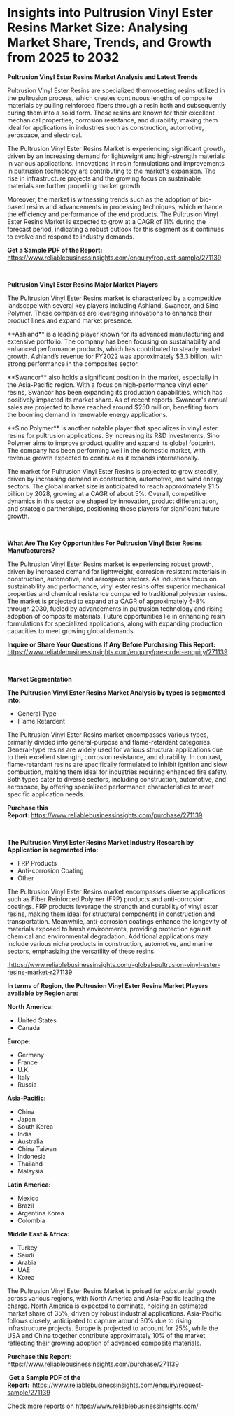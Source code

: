 <p><h1>Insights into Pultrusion Vinyl Ester Resins Market Size: Analysing Market Share, Trends, and Growth from 2025 to 2032</h1></p><p><strong>Pultrusion Vinyl Ester Resins Market Analysis and Latest Trends</strong></p>
<p><p>Pultrusion Vinyl Ester Resins are specialized thermosetting resins utilized in the pultrusion process, which creates continuous lengths of composite materials by pulling reinforced fibers through a resin bath and subsequently curing them into a solid form. These resins are known for their excellent mechanical properties, corrosion resistance, and durability, making them ideal for applications in industries such as construction, automotive, aerospace, and electrical.</p><p>The Pultrusion Vinyl Ester Resins Market is experiencing significant growth, driven by an increasing demand for lightweight and high-strength materials in various applications. Innovations in resin formulations and improvements in pultrusion technology are contributing to the market's expansion. The rise in infrastructure projects and the growing focus on sustainable materials are further propelling market growth. </p><p>Moreover, the market is witnessing trends such as the adoption of bio-based resins and advancements in processing techniques, which enhance the efficiency and performance of the end products. The Pultrusion Vinyl Ester Resins Market is expected to grow at a CAGR of 11% during the forecast period, indicating a robust outlook for this segment as it continues to evolve and respond to industry demands.</p></p>
<p><strong>Get a Sample PDF of the Report:&nbsp;</strong> <a href="https://www.reliablebusinessinsights.com/enquiry/request-sample/271139?utm_campaign=3131&utm_medium=2&utm_source=Github&utm_content=ia&utm_term=30032025&utm_id=pultrusion-vinyl-ester-resins">https://www.reliablebusinessinsights.com/enquiry/request-sample/271139</a></p>
<p>&nbsp;</p>
<p><strong>Pultrusion Vinyl Ester Resins Major Market Players</strong></p>
<p><p>The Pultrusion Vinyl Ester Resins market is characterized by a competitive landscape with several key players including Ashland, Swancor, and Sino Polymer. These companies are leveraging innovations to enhance their product lines and expand market presence.</p><p>**Ashland** is a leading player known for its advanced manufacturing and extensive portfolio. The company has been focusing on sustainability and enhanced performance products, which has contributed to steady market growth. Ashland’s revenue for FY2022 was approximately $3.3 billion, with strong performance in the composites sector.</p><p>**Swancor** also holds a significant position in the market, especially in the Asia-Pacific region. With a focus on high-performance vinyl ester resins, Swancor has been expanding its production capabilities, which has positively impacted its market share. As of recent reports, Swancor's annual sales are projected to have reached around $250 million, benefiting from the booming demand in renewable energy applications.</p><p>**Sino Polymer** is another notable player that specializes in vinyl ester resins for pultrusion applications. By increasing its R&D investments, Sino Polymer aims to improve product quality and expand its global footprint. The company has been performing well in the domestic market, with revenue growth expected to continue as it expands internationally.</p><p>The market for Pultrusion Vinyl Ester Resins is projected to grow steadily, driven by increasing demand in construction, automotive, and wind energy sectors. The global market size is anticipated to reach approximately $1.5 billion by 2028, growing at a CAGR of about 5%. Overall, competitive dynamics in this sector are shaped by innovation, product differentiation, and strategic partnerships, positioning these players for significant future growth.</p></p>
<p>&nbsp;</p>
<p><strong>What Are The Key Opportunities For Pultrusion Vinyl Ester Resins Manufacturers?</strong></p>
<p><p>The Pultrusion Vinyl Ester Resins market is experiencing robust growth, driven by increased demand for lightweight, corrosion-resistant materials in construction, automotive, and aerospace sectors. As industries focus on sustainability and performance, vinyl ester resins offer superior mechanical properties and chemical resistance compared to traditional polyester resins. The market is projected to expand at a CAGR of approximately 6-8% through 2030, fueled by advancements in pultrusion technology and rising adoption of composite materials. Future opportunities lie in enhancing resin formulations for specialized applications, along with expanding production capacities to meet growing global demands.</p></p>
<p><strong>Inquire or Share Your Questions If Any Before Purchasing This Report:</strong> <a href="https://www.reliablebusinessinsights.com/enquiry/pre-order-enquiry/271139?utm_campaign=3131&utm_medium=2&utm_source=Github&utm_content=ia&utm_term=30032025&utm_id=pultrusion-vinyl-ester-resins">https://www.reliablebusinessinsights.com/enquiry/pre-order-enquiry/271139</a></p>
<p>&nbsp;</p>
<p><strong>Market Segmentation</strong></p>
<p><strong>The Pultrusion Vinyl Ester Resins Market Analysis by types is segmented into:</strong></p>
<p><ul><li>General Type</li><li>Flame Retardent</li></ul></p>
<p><p>The Pultrusion Vinyl Ester Resins market encompasses various types, primarily divided into general-purpose and flame-retardant categories. General-type resins are widely used for various structural applications due to their excellent strength, corrosion resistance, and durability. In contrast, flame-retardant resins are specifically formulated to inhibit ignition and slow combustion, making them ideal for industries requiring enhanced fire safety. Both types cater to diverse sectors, including construction, automotive, and aerospace, by offering specialized performance characteristics to meet specific application needs.</p></p>
<p><strong>Purchase this Report:&nbsp;</strong><a href="https://www.reliablebusinessinsights.com/purchase/271139?utm_campaign=3131&utm_medium=2&utm_source=Github&utm_content=ia&utm_term=30032025&utm_id=pultrusion-vinyl-ester-resins">https://www.reliablebusinessinsights.com/purchase/271139</a></p>
<p>&nbsp;</p>
<p><strong>The Pultrusion Vinyl Ester Resins Market Industry Research by Application is segmented into:</strong></p>
<p><ul><li>FRP Products</li><li>Anti-corrosion Coating</li><li>Other</li></ul></p>
<p><p>The Pultrusion Vinyl Ester Resins market encompasses diverse applications such as Fiber Reinforced Polymer (FRP) products and anti-corrosion coatings. FRP products leverage the strength and durability of vinyl ester resins, making them ideal for structural components in construction and transportation. Meanwhile, anti-corrosion coatings enhance the longevity of materials exposed to harsh environments, providing protection against chemical and environmental degradation. Additional applications may include various niche products in construction, automotive, and marine sectors, emphasizing the versatility of these resins.</p></p>
<p><a href="https://www.reliablebusinessinsights.com/-global-pultrusion-vinyl-ester-resins-market-r271139?utm_campaign=3131&utm_medium=2&utm_source=Github&utm_content=ia&utm_term=30032025&utm_id=pultrusion-vinyl-ester-resins">&nbsp;https://www.reliablebusinessinsights.com/-global-pultrusion-vinyl-ester-resins-market-r271139</a></p>
<p><strong>In terms of Region, the Pultrusion Vinyl Ester Resins Market Players available by Region are:</strong></p>
<p>
    <p> <strong> North America: </strong>
        <ul>
            <li>United States</li>
            <li>Canada</li>
        </ul>
        </p> 
    <p> <strong> Europe: </strong>
        <ul>
            <li>Germany</li>
            <li>France</li>
            <li>U.K.</li>
            <li>Italy</li>
            <li>Russia</li>
        </ul>
        </p> 
    <p> <strong> Asia-Pacific: </strong>
        <ul>
            <li>China</li>
            <li>Japan</li>
            <li>South Korea</li>
            <li>India</li>
            <li>Australia</li>
            <li>China Taiwan</li>
            <li>Indonesia</li>
            <li>Thailand</li>
            <li>Malaysia</li>
        </ul>
        </p> 
    <p> <strong> Latin America: </strong>
        <ul>
            <li>Mexico</li>
            <li>Brazil</li>
            <li>Argentina Korea</li>
            <li>Colombia</li>
        </ul>
        </p> 
    <p> <strong> Middle East & Africa: </strong>
        <ul>
            <li>Turkey</li>
            <li>Saudi</li>
            <li>Arabia</li>
            <li>UAE</li>
            <li>Korea</li>
        </ul>
    </p>
    </p>
<p><p>The Pultrusion Vinyl Ester Resins Market is poised for substantial growth across various regions, with North America and Asia-Pacific leading the charge. North America is expected to dominate, holding an estimated market share of 35%, driven by robust industrial applications. Asia-Pacific follows closely, anticipated to capture around 30% due to rising infrastructure projects. Europe is projected to account for 25%, while the USA and China together contribute approximately 10% of the market, reflecting their growing adoption of advanced composite materials.</p></p>
<p><strong>Purchase this Report: </strong><a href="https://www.reliablebusinessinsights.com/purchase/271139?utm_campaign=3131&utm_medium=2&utm_source=Github&utm_content=ia&utm_term=30032025&utm_id=pultrusion-vinyl-ester-resins">https://www.reliablebusinessinsights.com/purchase/271139</a></p>
<p>&nbsp;<strong>Get a Sample PDF of the Report:&nbsp;&nbsp;</strong><a href="https://www.reliablebusinessinsights.com/enquiry/request-sample/271139?utm_campaign=3131&utm_medium=2&utm_source=Github&utm_content=ia&utm_term=30032025&utm_id=pultrusion-vinyl-ester-resins">https://www.reliablebusinessinsights.com/enquiry/request-sample/271139</a></p>
<p><strong></strong></p>
<p>Check more reports on <a href="https://www.reliablebusinessinsights.com/?utm_campaign=3131&utm_medium=2&utm_source=Github&utm_content=ia&utm_term=30032025&utm_id=pultrusion-vinyl-ester-resins">https://www.reliablebusinessinsights.com/</a></p>